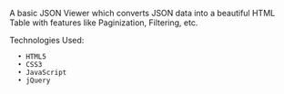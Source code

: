 A basic JSON Viewer which converts JSON data into a beautiful HTML Table with features like Paginization, Filtering, etc.

Technologies Used:

      • HTML5
      • CSS3
      • JavaScript
      • jQuery
